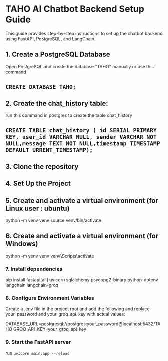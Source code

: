 # TAHO AI Chatbot Backend Setup Guide


This guide provides step-by-step instructions to set up the chatbot backend using FastAPI, PostgreSQL, and LangChain.

## 1. Create a PostgreSQL Database

Open PostgreSQL and create the database "TAHO" manually or use this command 

## `CREATE DATABASE TAHO;`

## 2. Create the chat_history table:

run this command in postgres to create the table chat_history

##  `CREATE TABLE chat_history ( id SERIAL PRIMARY KEY, user_id VARCHAR NULL, sender VARCHAR NOT NULL,message TEXT NOT NULL,timestamp TIMESTAMP DEFAULT URRENT_TIMESTAMP);`

## 3. Clone the repository 

## 4. Set Up the Project 

## 5. Create and activate a virtual environment (for Linux user : ubuntu)

python -m venv venv
source venv/bin/activate  

## 6. Create and activate a virtual environment (for Windows)

python -m venv venv
venv\Scripts\activate 

### 7. Install dependencies

pip install fastapi[all] uvicorn sqlalchemy psycopg2-binary python-dotenv langchain langchain-groq

### 8. Configure Environment Variables

Create a .env file in the project root and add the following and replace your_password and your_groq_api_key with actual values:

DATABASE_URL=postgresql://postgres:your_password@localhost:5432/TAHO
GROQ_API_KEY=your_groq_api_key

### 9. Start the FastAPI server 

run  `uvicorn main:app --reload`


